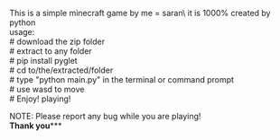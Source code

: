 This is a simple minecraft game by me = saran\ 
it is 1000% created by python\
usage:\
        # download the zip folder\
        # extract to any folder\
        # pip install pyglet\
        # cd  to/the/extracted/folder\
        # type "python main.py" in the terminal or command prompt\
        # use wasd to move \
        # Enjoy! playing!

NOTE: Please report any bug while you are playing!\
 **********************************Thank you*************************************
